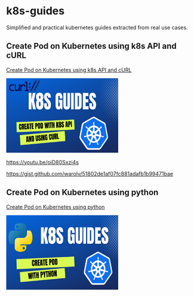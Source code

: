 # k8s-guides

Simplified and practical kubernetes guides extracted from real use cases.

## Create Pod on Kubernetes using k8s API and cURL

[Create Pod on Kubernetes using k8s API and cURL](k8s-api-curl.md)

<img src="images/k8s-api-curl-tb.png" width="300" height="200">

https://youtu.be/oiD80Sxzi4s

https://gist.github.com/warolv/51802de1af07fc881adafb1b99471bae

## Create Pod on Kubernetes using python

[Create Pod on Kubernetes using python](k8s-create-pod-python.md)

<img src="images/k8s-create-pod-python-tb.png" width="300" height="200">